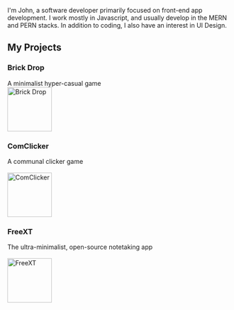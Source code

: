 I'm John, a software developer primarily focused on front-end app development.  I work mostly in Javascript, and usually develop in the MERN and PERN stacks. In addition to coding, I also have an interest in UI Design.
## My Projects
### Brick Drop
A minimalist hyper-casual game
<br/>
<a href='https://github.com/protos-apps/Brick-Drop'>
  <img alt='Brick Drop' src='https://raw.githubusercontent.com/protos-apps/Brick-Drop/master/icon.png' width='100' height='100'/>
</a>
### ComClicker
A communal clicker game
<br/><br/>
<a href='https://github.com/protos-apps/comclicker'>
  <img alt='ComClicker' src='https://raw.githubusercontent.com/protos-apps/ComClicker/master/public/img/icon.png' width='100' height='100'/>
</a>
### FreeXT
The ultra-minimalist, open-source notetaking app
<br/><br/>
<a href='https://github.com/protos-apps/FreeXT'>
  <img alt='FreeXT' src='https://raw.githubusercontent.com/protos-apps/FreeXT/master/assets/icon-round.png' width='100' height='100'/>
</a>
